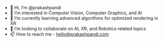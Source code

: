 - 👋 Hi, I’m @prakashpandi
- 👀 I’m interested in Computer Vision, Computer Graphics, and AI
- 🌱 I’m currently learning advanced algorithms for optimized rendering in XR
- 💞️ I’m looking to collaborate on AI, XR, and Robotics related topics
- 📫 How to reach me - hello@prakashpandi.com

<!---
prakashpandi/prakashpandi is a ✨ special ✨ repository because its `README.md` (this file) appears on your GitHub profile.
You can click the Preview link to take a look at your changes.
--->
